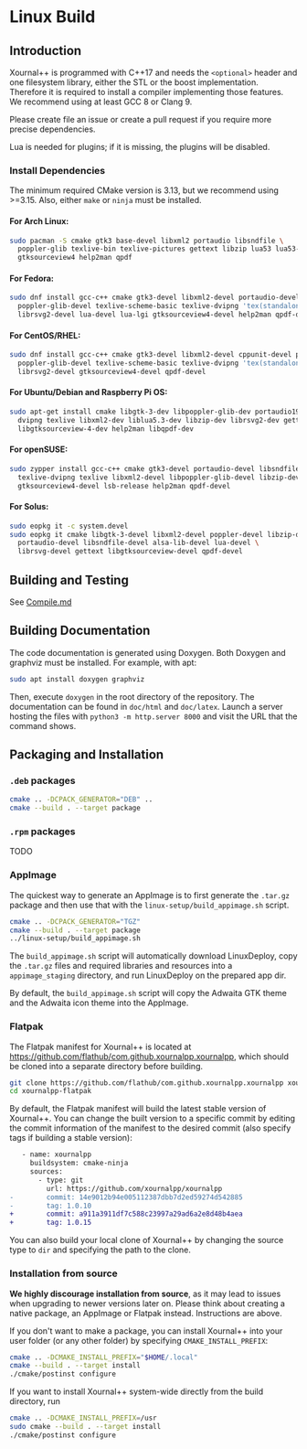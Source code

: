 # Linux Build

## Introduction

Xournal++ is programmed with C++17 and needs the `<optional>` header and one filesystem library, either the STL or the boost implementation.
Therefore it is required to install a compiler implementing those features.
We recommend using at least GCC 8 or Clang 9.

Please create file an issue or create a pull request if you require more precise dependencies.

Lua is needed for plugins; if it is missing, the plugins will be disabled.

### Install Dependencies

The minimum required CMake version is 3.13, but we recommend using >=3.15. Also, either `make` or `ninja` must be installed.

#### For Arch Linux:
```sh
sudo pacman -S cmake gtk3 base-devel libxml2 portaudio libsndfile \
  poppler-glib texlive-bin texlive-pictures gettext libzip lua53 lua53-lgi \
  gtksourceview4 help2man qpdf
```

#### For Fedora:
```sh
sudo dnf install gcc-c++ cmake gtk3-devel libxml2-devel portaudio-devel libsndfile-devel \
  poppler-glib-devel texlive-scheme-basic texlive-dvipng 'tex(standalone.cls)' gettext libzip-devel \
  librsvg2-devel lua-devel lua-lgi gtksourceview4-devel help2man qpdf-devel
```

#### For CentOS/RHEL:
```sh
sudo dnf install gcc-c++ cmake gtk3-devel libxml2-devel cppunit-devel portaudio-devel libsndfile-devel \
  poppler-glib-devel texlive-scheme-basic texlive-dvipng 'tex(standalone.cls)' gettext libzip-devel \
  librsvg2-devel gtksourceview4-devel qpdf-devel
```

#### For Ubuntu/Debian and Raspberry Pi OS:
```sh
sudo apt-get install cmake libgtk-3-dev libpoppler-glib-dev portaudio19-dev libsndfile-dev \
  dvipng texlive libxml2-dev liblua5.3-dev libzip-dev librsvg2-dev gettext lua-lgi \
  libgtksourceview-4-dev help2man libqpdf-dev
```

#### For openSUSE:
```sh
sudo zypper install gcc-c++ cmake gtk3-devel portaudio-devel libsndfile-devel \
  texlive-dvipng texlive libxml2-devel libpoppler-glib-devel libzip-devel librsvg-devel lua-devel lua-lgi \
  gtksourceview4-devel lsb-release help2man qpdf-devel
```

#### For Solus:
```sh
sudo eopkg it -c system.devel
sudo eopkg it cmake libgtk-3-devel libxml2-devel poppler-devel libzip-devel \
  portaudio-devel libsndfile-devel alsa-lib-devel lua-devel \
  librsvg-devel gettext libgtksourceview-devel qpdf-devel
```

## Building and Testing

See [Compile.md](./Compile.md)

## Building Documentation

The code documentation is generated using Doxygen. Both Doxygen and graphviz must be
installed. For example, with apt:

```sh
sudo apt install doxygen graphviz
```

Then, execute `doxygen` in the root directory of the repository. The documentation
can be found in `doc/html` and `doc/latex`. Launch a server hosting the files with
`python3 -m http.server 8000` and visit the URL that the command shows.

## Packaging and Installation

### `.deb` packages

```sh
cmake .. -DCPACK_GENERATOR="DEB" ..
cmake --build . --target package
```

### `.rpm` packages

TODO

### AppImage

The quickest way to generate an AppImage is to first generate the `.tar.gz`
package and then use that with the `linux-setup/build_appimage.sh`
script.

```sh
cmake .. -DCPACK_GENERATOR="TGZ"
cmake --build . --target package
../linux-setup/build_appimage.sh
```

The `build_appimage.sh` script will automatically download LinuxDeploy, copy the
`.tar.gz` files and required libraries and resources into a `appimage_staging`
directory, and run LinuxDeploy on the prepared app dir.

By default, the `build_appimage.sh` script will copy the Adwaita GTK theme and
the Adwaita icon theme into the AppImage.

### Flatpak

The Flatpak manifest for Xournal++ is located at
https://github.com/flathub/com.github.xournalpp.xournalpp, which should be
cloned into a separate directory before building.

```sh
git clone https://github.com/flathub/com.github.xournalpp.xournalpp xournalpp-flatpak
cd xournalpp-flatpak
```

By default, the Flatpak manifest will build the latest stable version of
Xournal++. You can change the built version to a specific commit by editing the
commit information of the manifest to the desired commit (also specify tags if
building a stable version):

```diff
   - name: xournalpp
     buildsystem: cmake-ninja
     sources:
       - type: git
         url: https://github.com/xournalpp/xournalpp
-        commit: 14e9012b94e005112387dbb7d2ed59274d542885
-        tag: 1.0.10
+        commit: a911a3911df7c588c23997a29ad6a2e8d48b4aea
+        tag: 1.0.15
```

You can also build your local clone of Xournal++ by changing the source type to
`dir` and specifying the path to the clone.

### Installation from source

__We highly discourage installation from source__, as it may lead to issues when
upgrading to newer versions later on. Please think about creating a native
package, an AppImage or Flatpak instead. Instructions are above.

If you don't want to make a package, you can install Xournal++ into your user
folder (or any other folder) by specifying `CMAKE_INSTALL_PREFIX`:

```sh
cmake .. -DCMAKE_INSTALL_PREFIX="$HOME/.local"
cmake --build . --target install
./cmake/postinst configure
```

If you want to install Xournal++ system-wide directly from the build directory, run

```sh
cmake .. -DCMAKE_INSTALL_PREFIX=/usr
sudo cmake --build . --target install
./cmake/postinst configure
```
